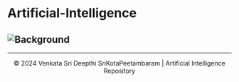 # Artificial-Intelligence

## ![Background](https://iencrypt.swell.life/f2f964c393550e7ddfae31b6b239ed637383fdb0e65bb79edbe6e882a61e34a3_SWELL_HIGH.gif)


---

<p align="center">&copy; 2024 Venkata Sri Deepthi SriKotaPeetambaram | Artificial Intelligence Repository</p>
